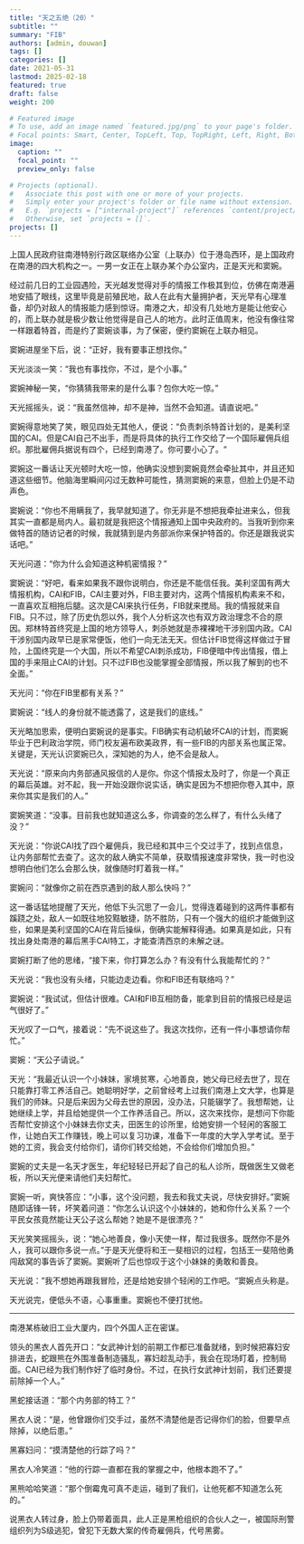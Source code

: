 ```yaml
---
title: "天之五绝（20）"
subtitle: ""
summary: "FIB"
authors: [admin, douwan]
tags: []
categories: []
date: 2021-05-31
lastmod: 2025-02-18
featured: true
draft: false
weight: 200

# Featured image
# To use, add an image named `featured.jpg/png` to your page's folder.
# Focal points: Smart, Center, TopLeft, Top, TopRight, Left, Right, BottomLeft, Bottom, BottomRight.
image:
  caption: ""
  focal_point: ""
  preview_only: false

# Projects (optional).
#   Associate this post with one or more of your projects.
#   Simply enter your project's folder or file name without extension.
#   E.g. `projects = ["internal-project"]` references `content/project/deep-learning/index.md`.
#   Otherwise, set `projects = []`.
projects: []
---
```


上国人民政府驻南港特别行政区联络办公室（上联办）位于港岛西环，是上国政府在南港的四大机构之一。一男一女正在上联办某个办公室内，正是天光和窦婉。

经过前几日的工业园遇险，天光越发觉得对手的情报工作极其到位，仿佛在南港遍地安插了眼线，这里毕竟是前殖民地，敌人在此有大量拥护者，天光早有心理准备，却仍对敌人的情报能力感到惊讶。南港之大，却没有几处地方是能让他安心的，而上联办就是极少数让他觉得是自己人的地方。此时正值周末，他没有像往常一样跟着特首，而是约了窦婉谈事，为了保密，便约窦婉在上联办相见。

<!--more-->

窦婉进屋坐下后，说：“正好，我有要事正想找你。”

天光淡淡一笑：“我也有事找你，不过，是个小事。”

窦婉神秘一笑，“你猜猜我带来的是什么事？包你大吃一惊。”

天光摇摇头，说：“我虽然信神，却不是神，当然不会知道。请直说吧。”

窦婉得意地笑了笑，眼见四处无其他人，便说：“负责刺杀特首计划的，是美利坚国的CAI。但是CAI自己不出手，而是将具体的执行工作交给了一个国际雇佣兵组织。那批雇佣兵据说有四个，已经到南港了。你可要小心了。“

窦婉这一番话让天光顿时大吃一惊，他确实没想到窦婉竟然会牵扯其中，并且还知道这些细节。他脑海里瞬间闪过无数种可能性，猜测窦婉的来意，但脸上仍是不动声色。

窦婉说：“你也不用瞒我了，我早就知道了。你无非是不想把我牵扯进来么，但我其实一直都是局内人。最初就是我把这个情报通知上国中央政府的。当我听到你来做特首的随访记者的时候，我就猜到是内务部派你来保护特首的。你还是跟我说实话吧。”

天光问道：“你为什么会知道这种机密情报？”

窦婉说：“好吧，看来如果我不跟你说明白，你还是不能信任我。美利坚国有两大情报机构，CAI和FIB，CAI主要对外，FIB主要对内，这两个情报机构素来不和，一直喜欢互相拖后腿。这次是CAI来执行任务，FIB就来搅局。我的情报就来自FIB。只不过，除了历史仇怨以外，我个人分析这次也有双方政治理念不合的原因。郑林特首终究是上国的地方领导人，刺杀她就是赤裸裸地干涉别国内政。CAI干涉别国内政早已是家常便饭，他们一向无法无天。但估计FIB觉得这样做过于冒险，上国终究是一个大国，所以不希望CAI刺杀成功，FIB便暗中传出情报，借上国的手来阻止CAI的计划。只不过FIB也没能掌握全部情报，所以我了解到的也不全面。”

天光问：“你在FIB里都有关系？”

窦婉说：“线人的身份就不能透露了，这是我们的底线。”

天光略加思索，便明白窦婉说的是事实。FIB确实有动机破坏CAI的计划，而窦婉毕业于巴利政治学院，师门校友遍布欧美政界，有一些FIB的内部关系也属正常。关键是，天光认识窦婉已久，深知她的为人，绝不会是敌人。

天光说：“原来向内务部通风报信的人是你。你这个情报太及时了，你是一个真正的幕后英雄。对不起，我一开始没跟你说实话，确实是因为不想把你卷入其中，原来你其实是我们的人。”

窦婉笑道：“没事。目前我也就知道这么多，你调查的怎么样了，有什么头绪了没？”

天光说：“你说CAI找了四个雇佣兵，我已经和其中三个交过手了，找到点信息，让内务部帮忙去查了。这次的敌人确实不简单，获取情报速度非常快，我一时也没想明白他们怎么会那么快，就像随时盯着我一样。”

窦婉问：“就像你之前在西京遇到的敌人那么快吗？”

这一番话猛地提醒了天光，他低下头沉思了一会儿，觉得连着碰到的这两件事都有蹊跷之处，敌人一如既往地狡黠敏捷，防不胜防，只有一个强大的组织才能做到这些，如果是美利坚国的CAI在背后操纵，倒确实能解释得通。如果真是如此，只有找出身处南港的幕后黑手CAI特工，才能查清西京的未解之谜。

窦婉打断了他的思绪，“接下来，你打算怎么办？有没有什么我能帮忙的？”

天光说：“我也没有头绪，只能边走边看。你和FIB还有联络吗？”

窦婉说：“我试试，但估计很难。CAI和FIB互相防备，能拿到目前的情报已经是运气很好了。”

天光叹了一口气，接着说：“先不说这些了。我这次找你，还有一件小事想请你帮忙。”

窦婉：“天公子请说。”

天光：“我最近认识一个小妹妹，家境贫寒，心地善良，她父母已经去世了，现在只能靠打零工养活自己。她聪明好学，之前曾经考上过我们南港上文大学，也算是我们的师妹。只是后来因为父母去世的原因，没办法，只能辍学了。我想帮她，让她继续上学，并且给她提供一个工作养活自己。所以，这次来找你，是想问下你能否帮忙安排这个小妹妹去你丈夫，田医生的诊所里，给她安排一个轻闲的客服工作，让她白天工作赚钱，晚上可以复习功课，准备下一年度的大学入学考试。至于她的工资，我会支付给你们，请你们转交给她，不会给你们增加负担。”

窦婉的丈夫是一名天才医生，年纪轻轻已开起了自己的私人诊所，既做医生又做老板，所以天光便来请他们夫妇帮忙。

窦婉一听，爽快答应：“小事，这个没问题，我去和我丈夫说，尽快安排好。”窦婉随即话锋一转，坏笑着问道：“你怎么认识这个小妹妹的，她和你什么关系？一个平民女孩竟然能让天公子这么帮她？她是不是很漂亮？”

天光笑笑摇摇头，说：“她心地善良，像小天使一样，帮过我很多。既然你不是外人，我可以跟你多说一点。”于是天光便将和王一斐相识的过程，包括王一斐陪他勇闯敌窝的事告诉了窦婉。窦婉听了后也惊叹于这个小妹妹的勇敢和善良。

天光说：”我不想她再跟我冒险，还是给她安排个轻闲的工作吧。“窦婉点头称是。

天光说完，便低头不语，心事重重。窦婉也不便打扰他。

------

南港某栋破旧工业大厦内，四个外国人正在密谋。

领头的黑衣人首先开口：“女武神计划的前期工作都已准备就绪，到时候把寡妇安排进去，蛇跟熊在外围准备制造骚乱，寡妇趁乱动手，我会在现场盯着，控制局面。CAI已经为我们制作好了临时身份。不过，在执行女武神计划前，我们还要提前除掉一个人。”

黑蛇接话道：“那个内务部的特工？”

黑衣人说：“是，他曾跟你们交手过，虽然不清楚他是否记得你们的脸，但要早点除掉，以绝后患。”

黑寡妇问：“摸清楚他的行踪了吗？”

黑衣人冷笑道：“他的行踪一直都在我的掌握之中，他根本跑不了。”

黑熊哈哈笑道：“那个倒霉鬼可真不走运，碰到了我们，让他死都不知道怎么死的。”

说黑衣人转过身，脸上仍带着面具，此人正是黑枪组织的合伙人之一，被国际刑警组织列为S级逃犯，曾犯下无数大案的传奇雇佣兵，代号黑雾。
